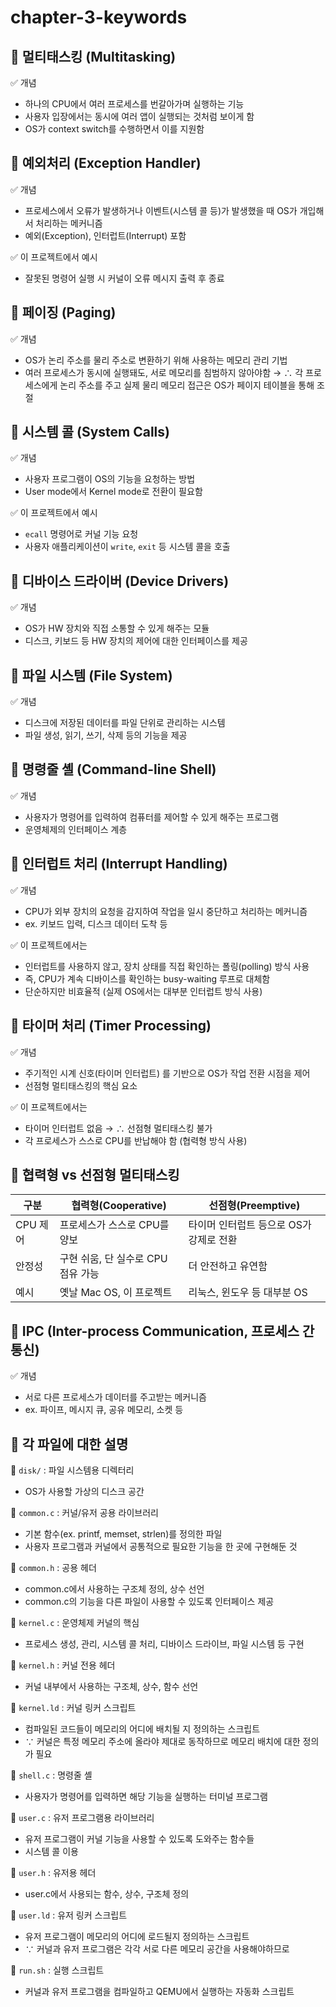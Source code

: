 # chapter-3-keywords

## 📌 멀티태스킹 (Multitasking)

✅ 개념

- 하나의 CPU에서 여러 프로세스를 번갈아가며 실행하는 기능
- 사용자 입장에서는 동시에 여러 앱이 실행되는 것처럼 보이게 함
- OS가 context switch를 수행하면서 이를 지원함

## 📌 예외처리 (Exception Handler)

✅ 개념

- 프로세스에서 오류가 발생하거나 이벤트(시스템 콜 등)가 발생했을 때 OS가 개입해서 처리하는 메커니즘
- 예외(Exception), 인터럽트(Interrupt) 포함

✅ 이 프로젝트에서 예시

- 잘못된 명령어 실행 시 커널이 오류 메시지 출력 후 종료

## 📌 페이징 (Paging)

✅ 개념

- OS가 논리 주소를 물리 주소로 변환하기 위해 사용하는 메모리 관리 기법
- 여러 프로세스가 동시에 실행돼도, 서로 메모리를 침범하지 않아야함 → ∴ 각 프로세스에게 논리 주소를 주고 실제 물리 메모리 접근은 OS가 페이지 테이블을 통해 조절

## 📌 시스템 콜 (System Calls)

✅ 개념

- 사용자 프로그램이 OS의 기능을 요청하는 방법
- User mode에서 Kernel mode로 전환이 필요함

✅ 이 프로젝트에서 예시

- `ecall` 명령어로 커널 기능 요청
- 사용자 애플리케이션이 `write`, `exit` 등 시스템 콜을 호출

## 📌 디바이스 드라이버 (Device Drivers)

✅ 개념

- OS가 HW 장치와 직접 소통할 수 있게 해주는 모듈
- 디스크, 키보드 등 HW 장치의 제어에 대한 인터페이스를 제공

## 📌 파일 시스템 (File System)

✅ 개념

- 디스크에 저장된 데이터를 파일 단위로 관리하는 시스템
- 파일 생성, 읽기, 쓰기, 삭제 등의 기능을 제공

## 📌 명령줄 셸 (Command-line Shell)

✅ 개념

- 사용자가 명령어를 입력하여 컴퓨터를 제어할 수 있게 해주는 프로그램
- 운영체제의 인터페이스 계층

## 📌 인터럽트 처리 (Interrupt Handling)

✅ 개념

- CPU가 외부 장치의 요청을 감지하여 작업을 일시 중단하고 처리하는 메커니즘
- ex. 키보드 입력, 디스크 데이터 도착 등

✅ 이 프로젝트에서는

- 인터럽트를 사용하지 않고, 장치 상태를 직접 확인하는 폴링(polling) 방식 사용
- 즉, CPU가 계속 디바이스를 확인하는 busy-waiting 루프로 대체함
- 단순하지만 비효율적 (실제 OS에서는 대부분 인터럽트 방식 사용)

## 📌 타이머 처리 (Timer Processing)

✅ 개념

- 주기적인 시계 신호(타이머 인터럽트) 를 기반으로 OS가 작업 전환 시점을 제어
- 선점형 멀티태스킹의 핵심 요소

✅ 이 프로젝트에서는

- 타이머 인터럽트 없음 → ∴ 선점형 멀티태스킹 불가
- 각 프로세스가 스스로 CPU를 반납해야 함 (협력형 방식 사용)

## 📌 협력형 vs 선점형 멀티태스킹

| 구분     | 협력형(Cooperative)                | 선점형(Preemptive)                      |
| -------- | ---------------------------------- | --------------------------------------- |
| CPU 제어 | 프로세스가 스스로 CPU를 양보       | 타이머 인터럽트 등으로 OS가 강제로 전환 |
| 안정성   | 구현 쉬움, 단 실수로 CPU 점유 가능 | 더 안전하고 유연함                      |
| 예시     | 옛날 Mac OS, 이 프로젝트           | 리눅스, 윈도우 등 대부분 OS             |

## 📌 IPC (Inter-process Communication, 프로세스 간 통신)

✅ 개념

- 서로 다른 프로세스가 데이터를 주고받는 메커니즘
- ex. 파이프, 메시지 큐, 공유 메모리, 소켓 등

## 📌 각 파일에 대한 설명

📁 `disk/` : 파일 시스템용 디렉터리

- OS가 사용할 가상의 디스크 공간

📄 `common.c` : 커널/유저 공용 라이브러리

- 기본 함수(ex. printf, memset, strlen)를 정의한 파일
- 사용자 프로그램과 커널에서 공통적으로 필요한 기능을 한 곳에 구현해둔 것

📄 `common.h` : 공용 헤더

- common.c에서 사용하는 구조체 정의, 상수 선언
- common.c의 기능을 다른 파일이 사용할 수 있도록 인터페이스 제공

📄 `kernel.c` : 운영체제 커널의 핵심

- 프로세스 생성, 관리, 시스템 콜 처리, 디바이스 드라이브, 파일 시스템 등 구현

📄 `kernel.h` : 커널 전용 헤더

- 커널 내부에서 사용하는 구조체, 상수, 함수 선언

📄 `kernel.ld` : 커널 링커 스크립트

- 컴파일된 코드들이 메모리의 어디에 배치될 지 정의하는 스크립트
- ∵ 커널은 특정 메모리 주소에 올라야 제대로 동작하므로 메모리 배치에 대한 정의가 필요

📄 `shell.c` : 명령줄 셸

- 사용자가 명령어를 입력하면 해당 기능을 실행하는 터미널 프로그램

📄 `user.c` : 유저 프로그램용 라이브러리

- 유저 프로그램이 커널 기능을 사용할 수 있도록 도와주는 함수들
- 시스템 콜 이용

📄 `user.h` : 유저용 헤더

- user.c에서 사용되는 함수, 상수, 구조체 정의

📄 `user.ld` : 유저 링커 스크립트

- 유저 프로그램이 메모리의 어디에 로드될지 정의하는 스크립트
- ∵ 커널과 유저 프로그램은 각각 서로 다른 메모리 공간을 사용해야하므로

📄 `run.sh` : 실행 스크립트

- 커널과 유저 프로그램을 컴파일하고 QEMU에서 실행하는 자동화 스크립트
